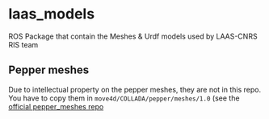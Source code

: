 # laas_models
ROS Package that contain the Meshes &amp; Urdf models used by LAAS-CNRS RIS team

## Pepper meshes

Due to intellectual property on the pepper meshes, they are not in this repo. You have to copy them in `move4d/COLLADA/pepper/meshes/1.0`
(see the [official pepper_meshes repo](https://github.com/ros-naoqi/pepper_meshes)

